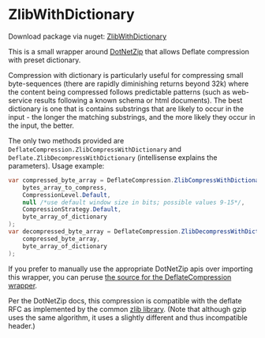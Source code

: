 ZlibWithDictionary
================

Download package via nuget: [ZlibWithDictionary](http://nuget.org/packages/ZlibWithDictionary/)


This is a small wrapper around [DotNetZip](https://github.com/haf/DotNetZip.Semverd) that allows Deflate compression with preset dictionary.

Compression with dictionary is particularly useful for compressing small byte-sequences (there are rapidly diminishing returns beyond 32k) where the content being compressed follows predictable patterns (such as web-service results following a known schema or html documents).  The best dictionary is one that is contains substrings that are likely to occur in the input - the longer the matching substrings, and the more likely they occur in the input, the better.

The only two methods provided are `DeflateCompression.ZlibCompressWithDictionary` and `Deflate.ZlibDecompressWithDictionary` (intellisense explains the parameters). Usage example:

```C#
var compressed_byte_array = DeflateCompression.ZlibCompressWithDictionary(
    bytes_array_to_compress, 
    CompressionLevel.Default, 
    null /*use default window size in bits; possible values 9-15*/, 
    CompressionStrategy.Default, 
    byte_array_of_dictionary
);
var decompressed_byte_array = DeflateCompression.ZlibDecompressWithDictionary(
    compressed_byte_array,
    byte_array_of_dictionary
);
```

If you prefer to manually use the appropriate DotNetZip apis over importing this wrapper, you can peruse [the source for the DeflateCompression wrapper](https://github.com/EamonNerbonne/ZlibWithDictionary/blob/master/ZlibWithDictionary/DeflateCompression.cs).

Per the DotNetZip docs, this compression is compatible with the deflate RFC as implemented by the common [zlib library](http://zlib.net).
(Note that although gzip uses the same algorithm, it uses a slightly different and thus incompatible header.)
